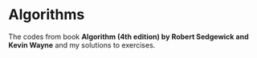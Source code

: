 # Algorithms
The codes from book **Algorithm (4th edition) by Robert Sedgewick and Kevin Wayne** and my solutions to exercises.
